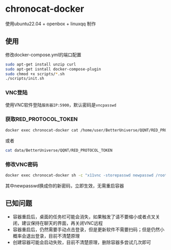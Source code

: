 # chronocat-docker

使用ubuntu22.04 + openbox + linuxqq 制作

## 使用

修改docker-compose.yml的端口配置

```bash
sudo apt-get install unzip curl
sudo apt-get isntall docker-compose-plugin
sudo chmod +x scripts/*.sh
./scripts/init.sh
```

### VNC登陆

使用VNC软件登陆`服务器IP:5900`，默认密码是`vncpasswd`

### 获取RED_PROTOCOL_TOKEN

```bash
docker exec chronocat-docker cat /home/user/BetterUniverse/QQNT/RED_PROTOCOL_TOKEN
```
或者
```bash
cat data/BetterUniverse/QQNT/RED_PROTOCOL_TOKEN
```

### 修改VNC密码

```bash
docker exec chronocat-docker sh -c "x11vnc -storepasswd newpasswd /root/.vnc/passwd"
```

其中newpasswd换成你的新密码，立即生效，无需重启容器

## 已知问题

- 容器重启后，桌面的任务栏可能会消失，如果触发了请不要缩小或者点叉关闭，建议保持在聊天的界面，再关闭VNC远程
- 容器重启后，仍然需要手动点击登录，但是更新软件不需要扫码；但是仍然小概率会退出登录，目前不清楚原理
- 创建容器可能会启动失败，目前不清楚原理，删除容器多尝试几次即可


